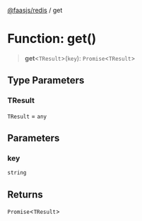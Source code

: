 [@faasjs/redis](../README.md) / get

# Function: get()

> **get**\<`TResult`\>(`key`): `Promise`\<`TResult`\>

## Type Parameters

### TResult

`TResult` = `any`

## Parameters

### key

`string`

## Returns

`Promise`\<`TResult`\>
